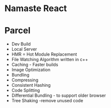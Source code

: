 # Namaste React

# Parcel
- Dev Build 
- Local Server 
- HMR = Hot Module Replacement
- File Watching Algorithm written in c++
- Caching - Faster builds 
- Image Optimization
- Bundling 
- Compressing
- Consistent Hashing
- Code Splitting
- Differential Bundling  - to support older browser
- Tree Shaking -remove unused code

